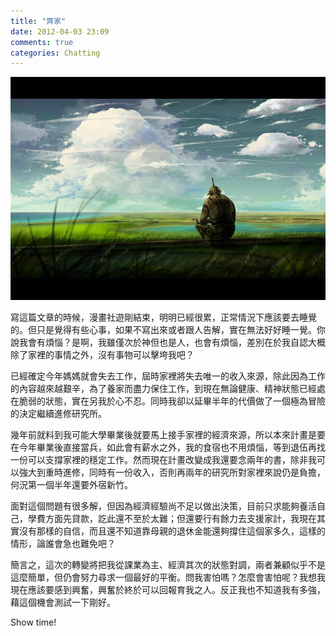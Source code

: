 ```yaml
---
title: "齊家"
date: 2012-04-03 23:09
comments: true
categories: Chatting
---
```


![](/images/robot.jpg)

寫這篇文章的時候，漫畫社遊剛結束，明明已經很累，正常情況下應該要去睡覺的。但只是覺得有些心事，如果不寫出來或者跟人告解，實在無法好好睡一覺。你說我會有煩惱？是啊，我雖僅次於神但也是人，也會有煩惱，差別在於我自認大概除了家裡的事情之外，沒有事物可以擊垮我吧？

已經確定今年媽媽就會失去工作，屆時家裡將失去唯一的收入來源，除此因為工作的內容越來越艱辛，為了養家而盡力保住工作，到現在無論健康、精神狀態已經處在脆弱的狀態，實在另我於心不忍。同時我卻以延畢半年的代價做了一個極為冒險的決定繼續進修研究所。

幾年前就料到我可能大學畢業後就要馬上接手家裡的經濟來源，所以本來計畫是要在今年畢業後直接當兵，如此會有薪水之外，我的食宿也不用煩惱，等到退伍再找一份可以支撐家裡的穩定工作。然而現在計畫改變成我還要念兩年的書，除非我可以強大到重時進修，同時有一份收入，否則再兩年的研究所對家裡來說仍是負擔，何況第一個半年還要外宿新竹。

面對這個問題有很多解，但因為經濟經驗尚不足以做出決策，目前只求能夠養活自己，學費方面先貸款，訖此還不至於太難；但還要行有餘力去支援家計，我現在其實沒有那樣的自信，而且還不知道靠母親的退休金能還夠撐住這個家多久，這樣的情形，論誰會急也難免吧？

簡言之，這次的轉變將把我從課業為主、經濟其次的狀態對調，兩者兼顧似乎不是這麼簡單，但仍會努力尋求一個最好的平衡。問我害怕嗎？怎麼會害怕呢？我想我現在應該要感到興奮，興奮於終於可以回報育我之人。反正我也不知道我有多強，藉這個機會測試一下剛好。

Show time!